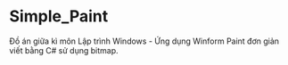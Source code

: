 # Simple_Paint
Đồ án giữa kì môn Lập trình Windows - Ứng dụng Winform Paint đơn giản viết bằng C# sử dụng bitmap.
